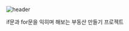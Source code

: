 ![header](https://capsule-render.vercel.app/api?type=Rect&height=200&text=vuedongsan-project&fontSize=70&color=42b983&stroke=FFF&fontColor=fff)

if문과 for문을 익히며 해보는 부동산 만들기 프로젝트